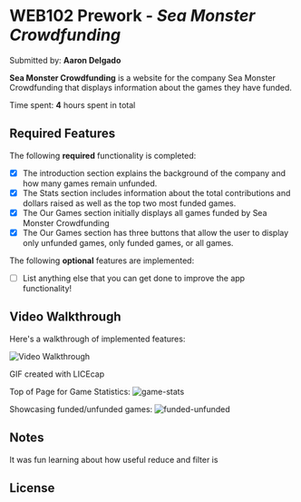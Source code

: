# WEB102 Prework - *Sea Monster Crowdfunding*

Submitted by: **Aaron Delgado**

**Sea Monster Crowdfunding** is a website for the company Sea Monster Crowdfunding that displays information about the games they have funded.

Time spent: **4** hours spent in total

## Required Features

The following **required** functionality is completed:

* [x] The introduction section explains the background of the company and how many games remain unfunded.
* [x] The Stats section includes information about the total contributions and dollars raised as well as the top two most funded games.
* [x] The Our Games section initially displays all games funded by Sea Monster Crowdfunding
* [x] The Our Games section has three buttons that allow the user to display only unfunded games, only funded games, or all games.

The following **optional** features are implemented:

* [ ] List anything else that you can get done to improve the app functionality!

## Video Walkthrough

Here's a walkthrough of implemented features:

<img src='http://i.imgur.com/link/to/your/gif/file.gif' title='Video Walkthrough' width='' alt='Video Walkthrough' />

<!-- Replace this with whatever GIF tool you used! -->
GIF created with LICEcap

Top of Page for Game Statistics:
![game-stats](https://github.com/fufupatwo/web102_prework/assets/114861274/8680dde2-cd0c-4547-9d12-2c4793e1a0d8)





Showcasing funded/unfunded games:
![funded-unfunded](https://github.com/fufupatwo/web102_prework/assets/114861274/6c9c1e42-71a5-4eff-8fb3-e1adf31db98b)

<!-- Recommended tools:
[Kap](https://getkap.co/) for macOS
[ScreenToGif](https://www.screentogif.com/) for Windows
[peek](https://github.com/phw/peek) for Linux. -->

## Notes

It was fun learning about how useful reduce and filter is
## License

   
